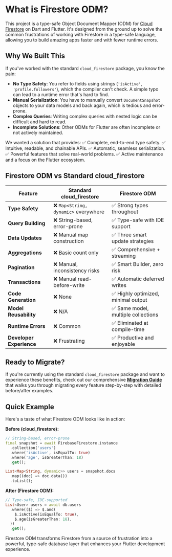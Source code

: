 # What is Firestore ODM?

This project is a type-safe Object Document Mapper (ODM) for [Cloud Firestore](https://firebase.google.com/docs/firestore) on Dart and Flutter. It's designed from the ground up to solve the common frustrations of working with Firestore in a type-safe language, allowing you to build amazing apps faster and with fewer runtime errors.

## Why We Built This

If you've worked with the standard `cloud_firestore` package, you know the pain:

-   **No Type Safety**: You refer to fields using strings (`'isActive'`, `'profile.followers'`), which the compiler can't check. A simple typo can lead to a runtime error that's hard to find.
-   **Manual Serialization**: You have to manually convert `DocumentSnapshot` objects to your data models and back again, which is tedious and error-prone.
-   **Complex Queries**: Writing complex queries with nested logic can be difficult and hard to read.
-   **Incomplete Solutions**: Other ODMs for Flutter are often incomplete or not actively maintained.

We wanted a solution that provides:
✅ Complete, end-to-end type safety.
✅ Intuitive, readable, and chainable APIs.
✅ Automatic, seamless serialization.
✅ Powerful features that solve real-world problems.
✅ Active maintenance and a focus on the Flutter ecosystem.

## Firestore ODM vs Standard cloud_firestore

| Feature | Standard cloud_firestore | Firestore ODM |
|---------|-------------------------|---------------|
| **Type Safety** | ❌ `Map<String, dynamic>` everywhere | ✅ Strong types throughout |
| **Query Building** | ❌ String-based, error-prone | ✅ Type-safe with IDE support |
| **Data Updates** | ❌ Manual map construction | ✅ Three smart update strategies |
| **Aggregations** | ❌ Basic count only | ✅ Comprehensive + streaming |
| **Pagination** | ❌ Manual, inconsistency risks | ✅ Smart Builder, zero risk |
| **Transactions** | ❌ Manual read-before-write | ✅ Automatic deferred writes |
| **Code Generation** | ❌ None | ✅ Highly optimized, minimal output |
| **Model Reusability** | ❌ N/A | ✅ Same model, multiple collections |
| **Runtime Errors** | ❌ Common | ✅ Eliminated at compile-time |
| **Developer Experience** | ❌ Frustrating | ✅ Productive and enjoyable |

## Ready to Migrate?

If you're currently using the standard `cloud_firestore` package and want to experience these benefits, check out our comprehensive **[Migration Guide](/guide/migration-guide)** that walks you through migrating every feature step-by-step with detailed before/after examples.

## Quick Example

Here's a taste of what Firestore ODM looks like in action:

**Before (cloud_firestore):**
```dart
// String-based, error-prone
final snapshot = await FirebaseFirestore.instance
  .collection('users')
  .where('isActive', isEqualTo: true)
  .where('age', isGreaterThan: 18)
  .get();

List<Map<String, dynamic>> users = snapshot.docs
  .map((doc) => doc.data())
  .toList();
```

**After (Firestore ODM):**
```dart
// Type-safe, IDE-supported
List<User> users = await db.users
  .where(($) => $.and(
    $.isActive(isEqualTo: true),
    $.age(isGreaterThan: 18),
  ))
  .get();
```

Firestore ODM transforms Firestore from a source of frustration into a powerful, type-safe database layer that enhances your Flutter development experience.
